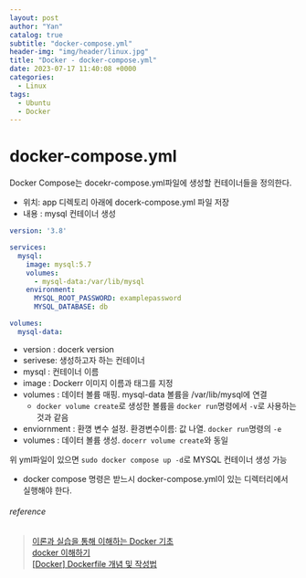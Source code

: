 ```yaml
---
layout: post
author: "Yan"
catalog: true
subtitle: "docker-compose.yml"
header-img: "img/header/linux.jpg"
title: "Docker - docker-compose.yml"
date: 2023-07-17 11:40:08 +0000
categories:
  - Linux
tags:
  - Ubuntu
  - Docker
---
```


# docker-compose.yml

Docker Compose는 docekr-compose.yml파일에 생성할 컨테이너들을 정의한다.

- 위치: app 디렉토리 아래에 docerk-compose.yml 파일 저장
- 내용 : mysql 컨테이너 생성

```yml
version: '3.8'

services:
  mysql:
    image: mysql:5.7
    volumes:
      - mysql-data:/var/lib/mysql
    environment:
      MYSQL_ROOT_PASSWORD: examplepassword
      MYSQL_DATABASE: db

volumes:
  mysql-data:
```

- version : docerk version
- serivese: 생성하고자 하는 컨테이너
- mysql : 컨테이너 이름
- image : Dockerr 이미지 이름과 태그를 지정
- volumes : 데이터 볼륨 매핑. mysql-data 볼륨을 /var/lib/mysql에 연결
  - `docker volume create`로 생성한 볼륨을 `docker run`명령에서 `-v`로 사용하는 것과 같음
- enviornment : 환꼉 변수 설정. 환경변수이름: 값 나열. `docker run`명령의 `-e`
- volumes : 데이터 볼륨 생성. `docerr volume create`와 동일

위 yml파일이 있으면 `sudo docker compose up -d`로 MYSQL 컨테이너 생성 가능
- docker compose 명령은 받느시 docker-compose.yml이 있는 디렉터리에서 실행해야 한다.

###### reference

> [이론과 실습을 통해 이해하는 Docker 기초](https://tecoble.techcourse.co.kr/post/2022-09-20-docker-basic/)    
> [docker 이해하기](https://tecoble.techcourse.co.kr/post/2021-08-14-docker/)  
> [[Docker] Dockerfile 개념 및 작성법](https://wooono.tistory.com/123)  